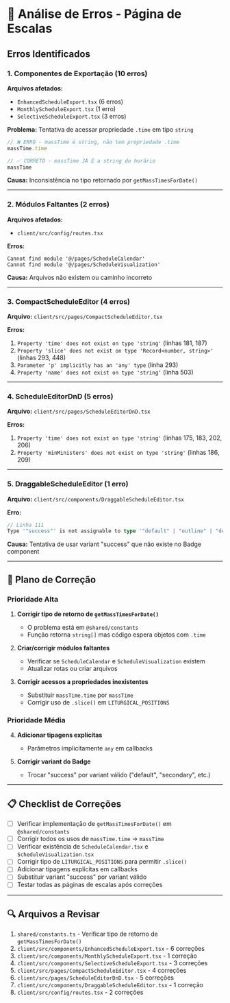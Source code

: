# 🔴 Análise de Erros - Página de Escalas

## Erros Identificados

### 1. **Componentes de Exportação** (10 erros)
**Arquivos afetados:**
- `EnhancedScheduleExport.tsx` (6 erros)
- `MonthlyScheduleExport.tsx` (1 erro)
- `SelectiveScheduleExport.tsx` (3 erros)

**Problema:** Tentativa de acessar propriedade `.time` em tipo `string`
```typescript
// ❌ ERRO - massTime é string, não tem propriedade .time
massTime.time

// ✅ CORRETO - massTime JÁ É a string do horário
massTime
```

**Causa:** Inconsistência no tipo retornado por `getMassTimesForDate()`

---

### 2. **Módulos Faltantes** (2 erros)
**Arquivos afetados:**
- `client/src/config/routes.tsx`

**Erros:**
```
Cannot find module '@/pages/ScheduleCalendar'
Cannot find module '@/pages/ScheduleVisualization'
```

**Causa:** Arquivos não existem ou caminho incorreto

---

### 3. **CompactScheduleEditor** (4 erros)
**Arquivo:** `client/src/pages/CompactScheduleEditor.tsx`

**Erros:**
1. `Property 'time' does not exist on type 'string'` (linhas 181, 187)
2. `Property 'slice' does not exist on type 'Record<number, string>'` (linhas 293, 448)
3. `Parameter 'p' implicitly has an 'any' type` (linha 293)
4. `Property 'name' does not exist on type 'string'` (linha 503)

---

### 4. **ScheduleEditorDnD** (5 erros)
**Arquivo:** `client/src/pages/ScheduleEditorDnD.tsx`

**Erros:**
1. `Property 'time' does not exist on type 'string'` (linhas 175, 183, 202, 206)
2. `Property 'minMinisters' does not exist on type 'string'` (linhas 186, 209)

---

### 5. **DraggableScheduleEditor** (1 erro)
**Arquivo:** `client/src/components/DraggableScheduleEditor.tsx`

**Erro:**
```typescript
// Linha 111
Type '"success"' is not assignable to type '"default" | "outline" | "destructive" | "secondary" | "pearl" | "gold" | "copper" | "terracotta"'
```

**Causa:** Tentativa de usar variant "success" que não existe no Badge component

---

## 🎯 Plano de Correção

### Prioridade Alta

1. **Corrigir tipo de retorno de `getMassTimesForDate()`**
   - O problema está em `@shared/constants`
   - Função retorna `string[]` mas código espera objetos com `.time`

2. **Criar/corrigir módulos faltantes**
   - Verificar se `ScheduleCalendar` e `ScheduleVisualization` existem
   - Atualizar rotas ou criar arquivos

3. **Corrigir acessos a propriedades inexistentes**
   - Substituir `massTime.time` por `massTime`
   - Corrigir uso de `.slice()` em `LITURGICAL_POSITIONS`

### Prioridade Média

4. **Adicionar tipagens explícitas**
   - Parâmetros implicitamente `any` em callbacks

5. **Corrigir variant do Badge**
   - Trocar "success" por variant válido ("default", "secondary", etc.)

---

## 📋 Checklist de Correções

- [ ] Verificar implementação de `getMassTimesForDate()` em `@shared/constants`
- [ ] Corrigir todos os usos de `massTime.time` → `massTime`
- [ ] Verificar existência de `ScheduleCalendar.tsx` e `ScheduleVisualization.tsx`
- [ ] Corrigir tipo de `LITURGICAL_POSITIONS` para permitir `.slice()`
- [ ] Adicionar tipagens explícitas em callbacks
- [ ] Substituir variant "success" por variant válido
- [ ] Testar todas as páginas de escalas após correções

---

## 🔍 Arquivos a Revisar

1. `shared/constants.ts` - Verificar tipo de retorno de `getMassTimesForDate()`
2. `client/src/components/EnhancedScheduleExport.tsx` - 6 correções
3. `client/src/components/MonthlyScheduleExport.tsx` - 1 correção
4. `client/src/components/SelectiveScheduleExport.tsx` - 3 correções
5. `client/src/pages/CompactScheduleEditor.tsx` - 4 correções
6. `client/src/pages/ScheduleEditorDnD.tsx` - 5 correções
7. `client/src/components/DraggableScheduleEditor.tsx` - 1 correção
8. `client/src/config/routes.tsx` - 2 correções
